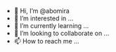 - 👋 Hi, I’m @abomira
- 👀 I’m interested in ...
- 🌱 I’m currently learning ...
- 💞️ I’m looking to collaborate on ...
- 📫 How to reach me ...

<!---
abomira/abomira is a ✨ special ✨ repository because its `README.md` (this file) appears on your GitHub profile.
You can click the Preview link to take a look at your changes.
--->
